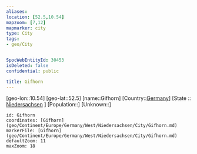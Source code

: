 ```yaml
---
aliases: 
location: [52.5,10.54]
mapzoom: [7,12] 
mapmarker: city 
type: City
tags:
- geo/City


SpocWebEntityId: 30453
isDeleted: false
confidential: public

title: Gifhorn
---
```

[geo-lon::10.54]
[geo-lat::52.5]
[name::Gifhorn]
[Country::[Germany](geo/Continent/Europe/Germany.md)]
[State :: [Niedersachsen](geo/Continent/Europe/Germany/West/Niedersachsen.md) ]
[Population::]
[Unknown::]


```leaflet
id: Gifhorn
coordinates: [Gifhorn](geo/Continent/Europe/Germany/West/Niedersachsen/City/Gifhorn.md)
markerFile: [Gifhorn](geo/Continent/Europe/Germany/West/Niedersachsen/City/Gifhorn.md)
defaultZoom: 11 
maxZoom: 18
```


